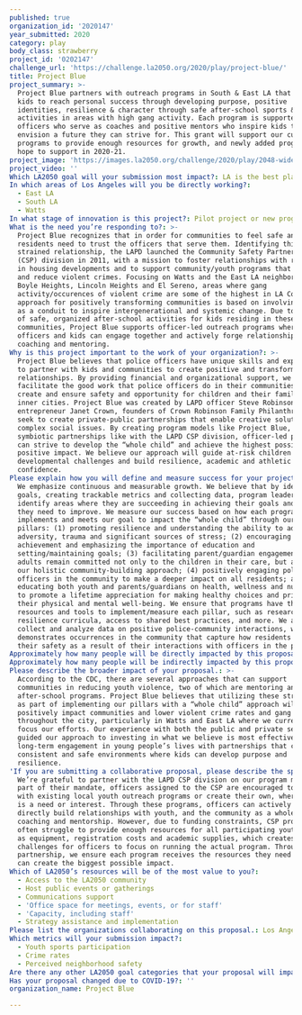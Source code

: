 ```yaml
---
published: true
organization_id: '2020147'
year_submitted: 2020
category: play
body_class: strawberry
project_id: '0202147'
challenge_url: 'https://challenge.la2050.org/2020/play/project-blue/'
title: Project Blue
project_summary: >-
  Project Blue partners with outreach programs in South & East LA that enables
  kids to reach personal success through developing purpose, positive
  identities, resilience & character through safe after-school sports & STEM
  activities in areas with high gang activity. Each program is supported by LAPD
  officers who serve as coaches and positive mentors who inspire kids to
  envision a future they can strive for. This grant will support our current
  programs to provide enough resources for growth, and newly added programs we
  hope to support in 2020-21.
project_image: 'https://images.la2050.org/challenge/2020/play/2048-wide/project-blue.jpg'
project_video: ''
Which LA2050 goal will your submission most impact?: LA is the best place to PLAY
In which areas of Los Angeles will you be directly working?:
  - East LA
  - South LA
  - Watts
In what stage of innovation is this project?: Pilot project or new program (testing or implementing a new idea)
What is the need you’re responding to?: >-
  Project Blue recognizes that in order for communities to feel safe and secure,
  residents need to trust the officers that serve them. Identifying this
  strained relationship, the LAPD launched the Community Safety Partnership
  (CSP) division in 2011, with a mission to foster relationships with residents
  in housing developments and to support community/youth programs that address
  and reduce violent crimes. Focusing on Watts and the East LA neighborhoods of
  Boyle Heights, Lincoln Heights and El Sereno, areas where gang
  activity/occurences of violent crime are some of the highest in LA County, our
  approach for positively transforming communities is based on involving youth
  as a conduit to inspire intergenerational and systemic change. Due to the lack
  of safe, organized after-school activities for kids residing in these
  communities, Project Blue supports officer-led outreach programs where
  officers and kids can engage together and actively forge relationships through
  coaching and mentoring.
Why is this project important to the work of your organization?: >-
  Project Blue believes that police officers have unique skills and experience
  to partner with kids and communities to create positive and transformative
  relationships. By providing financial and organizational support, we actively
  facilitate the good work that police officers do in their communities to
  create and ensure safety and opportunity for children and their families in
  inner cities. Project Blue was created by LAPD officer Steve Robinson and
  entrepreneur Janet Crown, founders of Crown Robinson Family Philanthropy, who
  seek to create private-public partnerships that enable creative solutions to
  complex social issues. By creating program models like Project Blue, and with
  symbiotic partnerships like with the LAPD CSP division, officer-led programs
  can strive to develop the “whole child” and achieve the highest possible
  positive impact. We believe our approach will guide at-risk children through
  developmental challenges and build resilience, academic and athletic
  confidence.
Please explain how you will define and measure success for your project.: >-
  We emphasize continuous and measurable growth. We believe that by identifying
  goals, creating trackable metrics and collecting data, program leaders can
  identify areas where they are succeeding in achieving their goals and where
  they need to improve. We measure our success based on how each program
  implements and meets our goal to impact the “whole child” through our five
  pillars: (1) promoting resilience and understanding the ability to adapt to
  adversity, trauma and significant sources of stress; (2) encouraging academic
  achievement and emphasizing the importance of education and
  setting/maintaining goals; (3) facilitating parent/guardian engagement so that
  adults remain committed not only to the children in their care, but also to
  our holistic community-building approach; (4) positively engaging police
  officers in the community to make a deeper impact on all residents; and (5)
  educating both youth and parents/guardians on health, wellness and nutrition
  to promote a lifetime appreciation for making healthy choices and prioritizing
  their physical and mental well-being. We ensure that programs have the
  resources and tools to implement/measure each pillar, such as research-based
  resilience curricula, access to shared best practices, and more. We also
  collect and analyze data on positive police-community interactions, which
  demonstrates occurrences in the community that capture how residents measure
  their safety as a result of their interactions with officers in the program.
Approximately how many people will be directly impacted by this proposal?: '1000'
Approximately how many people will be indirectly impacted by this proposal?: '5000'
Please describe the broader impact of your proposal.: >-
  According to the CDC, there are several approaches that can support
  communities in reducing youth violence, two of which are mentoring and
  after-school programs. Project Blue believes that utilizing these strategies
  as part of implementing our pillars with a “whole child” approach will
  positively impact communities and lower violent crime rates and gang activity
  throughout the city, particularly in Watts and East LA where we currently
  focus our efforts. Our experience with both the public and private sectors has
  guided our approach to investing in what we believe is most effective:
  long-term engagement in young people’s lives with partnerships that can create
  consistent and safe environments where kids can develop purpose and
  resilience.
'If you are submitting a collaborative proposal, please describe the specific role of partner organizations in the project.': >-
  We’re grateful to partner with the LAPD CSP division on our program model. As
  part of their mandate, officers assigned to the CSP are encouraged to work
  with existing local youth outreach programs or create their own, where there
  is a need or interest. Through these programs, officers can actively and
  directly build relationships with youth, and the community as a whole, through
  coaching and mentorship. However, due to funding constraints, CSP programs
  often struggle to provide enough resources for all participating youth, such
  as equipment, registration costs and academic supplies, which creates
  challenges for officers to focus on running the actual program. Through our
  partnership, we ensure each program receives the resources they need so they
  can create the biggest possible impact.
Which of LA2050’s resources will be of the most value to you?:
  - Access to the LA2050 community
  - Host public events or gatherings
  - Communications support
  - 'Office space for meetings, events, or for staff'
  - 'Capacity, including staff'
  - Strategy assistance and implementation
Please list the organizations collaborating on this proposal.: Los Angeles Police Department (Community Safety Partnership Division)
Which metrics will your submission impact?:
  - Youth sports participation
  - Crime rates
  - Perceived neighborhood safety
Are there any other LA2050 goal categories that your proposal will impact?: []
Has your proposal changed due to COVID-19?: ''
organization_name: Project Blue

---
```

